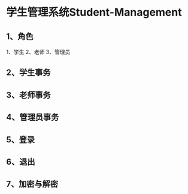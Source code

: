 # <centren>学生管理系统Student-Management</centren>

## 1、角色
1、学生
2、老师
3、管理员

## 2、学生事务

## 3、老师事务

## 4、管理员事务

## 5、登录

## 6、退出

## 7、加密与解密
